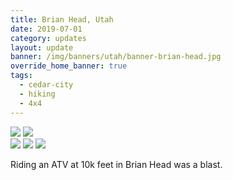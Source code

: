 ```yaml
---
title: Brian Head, Utah
date: 2019-07-01
category: updates
layout: update
banner: /img/banners/utah/banner-brian-head.jpg
override_home_banner: true
tags:
  - cedar-city
  - hiking
  - 4x4
---
```


<img src="{{ site.cdn }}/img/updates/utah/brian-head-1/brian-head-sign.jpg">

<img src="{{ site.cdn }}/img/updates/utah/brian-head-1/brian-head-grade.jpg">

<div class="img-slider">
    <img src="{{ site.cdn }}/img/updates/utah/brian-head-1/utv-1.jpg">
    <img src="{{ site.cdn }}/img/updates/utah/brian-head-1/utv-2.jpg">
    <img src="{{ site.cdn }}/img/updates/utah/brian-head-1/utv-3.jpg">
</div>

<p class="text-center">
    Riding an ATV at 10k feet in Brian Head was a blast.
</p>

